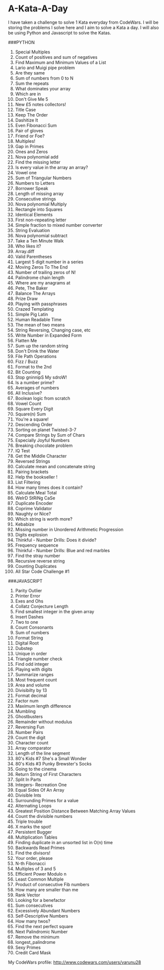 # A-Kata-A-Day

I have taken a challenge to solve 1 Kata everyday from CodeWars. I will be storing the 
problems I solve here and I aim to solve a Kata a day. I will also be using Python and Javascript to solve the Katas.


###PYTHON

1. Special Multiples
2. Count of positives and sum of negatives
3. Find Maximum and Minimum Values of a List
4. Lario and Muigi pipe problem
5. Are they same
6. Sum of numbers from 0 to N
7. Sum the repeats
8. What dominates your array
9. Which are in
10. Don't Give Me 5
11. New £5 notes collectors! 
12. Title Case 
13. Keep The Order 
14. Dashitize It
15. Even Fibonacci Sum
16. Pair of gloves
17. Friend or Foe?
18. Multiples!
19. Gap in Primes
20. Ones and Zeros
21. Nova polynomial add
22. Find the missing letter
23. Is every value in the array an array?
24. Vowel one
25. Sum of Triangular Numbers
26. Numbers to Letters
27. Borrower Speak
28. Length of missing array
29. Consecutive strings
30. Nova polynomial Multiply
31. Rectangle into Squares
32. Identical Elements
33. First non-repeating letter
34. Simple fraction to mixed number converter
35. String Evaluation
36. Nova polynomial subtract
37. Take a Ten Minute Walk
38. Who likes it?
39. Array.diff
40. Valid Parentheses
41. Largest 5 digit number in a series
42. Moving Zeros To The End
43. Number of trailing zeros of N!
44. Palindrome chain length
45. Where are my anagrams at
46. Pete, The Baker
47. Balance The Arrays
48. Prize Draw
49. Playing with passphrases
50. Crazed Templating
51. Simple Pig Latin
52. Human Readable Time
53. The mean of two means
54. String Reversing, Changing case, etc
55. Write Number in Expanded Form
56. Flatten Me
57. Sum up the random string
58. Don't Drink the Water
59. File Path Operations
60. Fizz / Buzz
61. Format to the 2nd
62. Bit Counting
63. Stop gninnipS My sdroW!
64. Is a number prime?
65. Averages of numbers
66. All Inclusive?
67. Boolean logic from scratch
68. Vowel Count
69. Square Every Digit
70. Square(n) Sum
71. You're a square!
72. Descending Order
73. Sorting on planet Twisted-3-7
74. Compare Strings by Sum of Chars
75. Especially Joyful Numbers
76. Breaking chocolate problem
77. IQ Test
78. Get the Middle Character
79. Reversed Strings
80. Calculate mean and concatenate string
81. Pairing brackets
82. Help the bookseller !
83. List Filtering
84. How many times does it contain?
85. Calculate Meal Total
86. WeIrD StRiNg CaSe
87. Duplicate Encoder
88. Coprime Validator
89. Naughty or Nice?
90. Which string is worth more?
91. Kebabize
92. Missing number in Unordered Arithmetic Progression
93. Digits explosion
94. Thinkful - Number Drills: Does it divide?
95. Frequency sequence
96. Thinkful - Number Drills: Blue and red marbles
97. Find the stray number
98. Recursive reverse string
99. Counting Duplicates
100. All Star Code Challenge #1


###JAVASCRIPT

1. Parity Outlier 
2. Printer Error
3. Exes and Ohs
4. Collatz Conjecture Length
5. Find smallest integer in the given array
6. Insert Dashes
7. Two to one
8. Count Consonants
9. Sum of numbers
10. Format String
11. Digital Root
12. Dubstep
13. Unique in order
14. Triangle number check
15. Find odd integer
16. Playing with digits
17. Summarize ranges
18. Most frequent count
19. Area and volume
20. Divisibilty by 13
21. Format decimal
22. Factor num
23. Maximum length difference
24. Mumbling
25. Ghostbusters
26. Remainder without modulus 
27. Reversing Fun
28. Number Pairs
29. Count the digit
30. Character count
31. Array comparator
32. Length of the line segment
33. 80's Kids #7 She's a Small Wonder
34. 80's Kids #3 Punky Brewster's Socks
35. Going to the cinema
36. Return String of First Characters
37. Split In Parts
38. Integers- Recreation One
39. Equal Sides Of An Array
40. Divisible Ints
41. Surrounding Primes for a value
42. Alternating Loops
43. Greatest Position Distance Between Matching Array Values
44. Count the divisible numbers
45. Triple trouble
46. X marks the spot!
47. Persistent Bugger
48. Multiplication Tables
49. Finding duplicate in an unsorted list in O(n) time
50. Backwards Read Primes
51. Find the divisors!
52. Your order, please
53. N-th Fibonacci
54. Multiples of 3 and 5
55. Efficient Power Modulo n
56. Least Common Multiple
57. Product of consecutive Fib numbers
58. How many are smaller than me
59. Rank Vector
60. Looking for a benefactor
61. Sum consecutives
62. Excessively Abundant Numbers
63. Self-Descriptive Numbers
64. How many twos?
65. Find the next perfect square
66. Next Palindromic Number
67. Remove the minimum
68. longest_palindrome
69. Sexy Primes
70. Credit Card Mask


My CodeWars profile: http://www.codewars.com/users/varunu28
